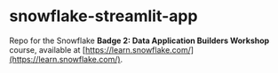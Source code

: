 # snowflake-streamlit-app
Repo for the Snowflake **Badge 2: Data Application Builders Workshop** course, available at [https://learn.snowflake.com/](https://learn.snowflake.com/).
